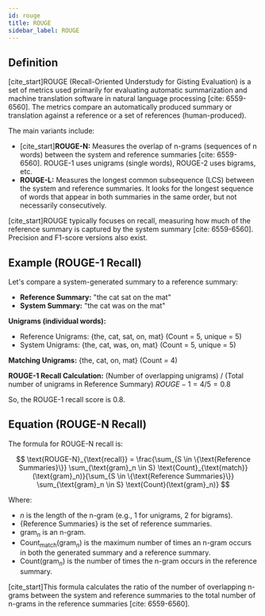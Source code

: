 ```yaml
---
id: rouge
title: ROUGE
sidebar_label: ROUGE
---
```


## Definition

[cite_start]ROUGE (Recall-Oriented Understudy for Gisting Evaluation) is a set of metrics used primarily for evaluating automatic summarization and machine translation software in natural language processing [cite: 6559-6560]. The metrics compare an automatically produced summary or translation against a reference or a set of references (human-produced).

The main variants include:
* [cite_start]**ROUGE-N:** Measures the overlap of n-grams (sequences of n words) between the system and reference summaries [cite: 6559-6560]. ROUGE-1 uses unigrams (single words), ROUGE-2 uses bigrams, etc.
* **ROUGE-L:** Measures the longest common subsequence (LCS) between the system and reference summaries. It looks for the longest sequence of words that appear in both summaries in the same order, but not necessarily consecutively.

[cite_start]ROUGE typically focuses on recall, measuring how much of the reference summary is captured by the system summary [cite: 6559-6560]. Precision and F1-score versions also exist.

## Example (ROUGE-1 Recall)

Let's compare a system-generated summary to a reference summary:

* **Reference Summary:** "the cat sat on the mat"
* **System Summary:** "the cat was on the mat"

**Unigrams (individual words):**
* Reference Unigrams: {the, cat, sat, on, mat} (Count = 5, unique = 5)
* System Unigrams: {the, cat, was, on, mat} (Count = 5, unique = 5)

**Matching Unigrams:** {the, cat, on, mat} (Count = 4)

**ROUGE-1 Recall Calculation:**
(Number of overlapping unigrams) / (Total number of unigrams in Reference Summary)
$ROUGE-1 = 4 / 5 = 0.8$

So, the ROUGE-1 recall score is 0.8.

## Equation (ROUGE-N Recall)

The formula for ROUGE-N recall is:

$$
\text{ROUGE-N}_{\text{recall}} = \frac{\sum_{S \in \{\text{Reference Summaries}\}} \sum_{\text{gram}_n \in S} \text{Count}_{\text{match}}(\text{gram}_n)}{\sum_{S \in \{\text{Reference Summaries}\}} \sum_{\text{gram}_n \in S} \text{Count}(\text{gram}_n)}
$$

Where:
* $n$ is the length of the n-gram (e.g., 1 for unigrams, 2 for bigrams).
* $\{\text{Reference Summaries}\}$ is the set of reference summaries.
* $\text{gram}_n$ is an n-gram.
* $\text{Count}_{\text{match}}(\text{gram}_n)$ is the maximum number of times an n-gram occurs in both the generated summary and a reference summary.
* $\text{Count}(\text{gram}_n)$ is the number of times the n-gram occurs in the reference summary.

[cite_start]This formula calculates the ratio of the number of overlapping n-grams between the system and reference summaries to the total number of n-grams in the reference summaries [cite: 6559-6560].